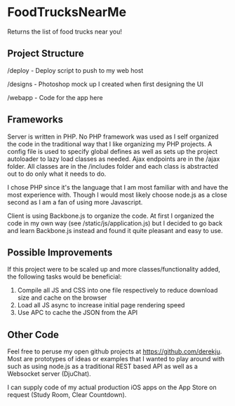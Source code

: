 FoodTrucksNearMe
================

Returns the list of food trucks near you!

Project Structure
-----------------

/deploy - Deploy script to push to my web host

/designs - Photoshop mock up I created when first designing the UI

/webapp - Code for the app here

Frameworks
----------

Server is written in PHP. No PHP framework was used as I self organized the code in the traditional way that I like organizing my PHP projects. A config file is used to specify global defines as well as sets up the project autoloader to lazy load classes as needed. Ajax endpoints are in the /ajax folder. All classes are in the /includes folder and each class is abstracted out to do only what it needs to do.

I chose PHP since it's the language that I am most familiar with and have the most experience with. Though I would most likely choose node.js as a close second as I am a fan of using more Javascript.

Client is using Backbone.js to organize the code. At first I organized the code in my own way (see /static/js/application.js) but I decided to go back and learn Backbone.js instead and found it quite pleasant and easy to use.

Possible Improvements
---------------------

If this project were to be scaled up and more classes/functionality added, the following tasks would be beneficial:

1. Compile all JS and CSS into one file respectively to reduce download size and cache on the browser
2. Load all JS async to increase initial page rendering speed
3. Use APC to cache the JSON from the API

Other Code
----------

Feel free to peruse my open github projects at https://github.com/derekju. Most are prototypes of ideas or examples that I wanted to play around with such as using node.js as a traditional REST based API as well as a Websocket server (DjuChat).

I can supply code of my actual production iOS apps on the App Store on request (Study Room, Clear Countdown).
